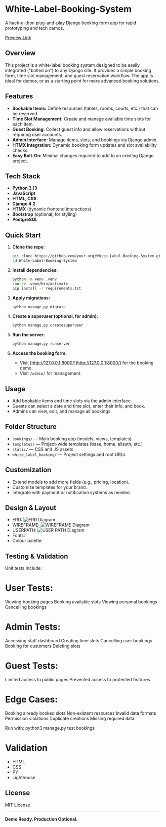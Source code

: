 # White-Label-Booking-System
A hack-a-thon plug-and-play Django booking form app for rapid prototyping and tech demos.

[Preview Link](https://white-label-booking-system-9286cdf7aa1e.herokuapp.com/)

## Overview

This project is a white-label booking system designed to be easily integrated ("bolted on") to any Django site. It provides a simple booking form, time slot management, and guest reservation workflow. The app is ideal for demos, or as a starting point for more advanced booking solutions.

## Features

- **Bookable Items:** Define resources (tables, rooms, courts, etc.) that can be reserved.
- **Time Slot Management:** Create and manage available time slots for each item.
- **Guest Booking:** Collect guest info and allow reservations without requiring user accounts.
- **Admin Interface:** Manage items, slots, and bookings via Django admin.
- **HTMX Integration:** Dynamic booking form updates and slot availability checks.
- **Easy Bolt-On:** Minimal changes required to add to an existing Django project.

## Tech Stack

- **Python 3.13**
- **JavaScript**
- **HTML, CSS**
- **Django 4.2**
- **HTMX** (dynamic frontend interactions)
- **Bootstrap** (optional, for styling)
- **PostgreSQL**

## Quick Start

1. **Clone the repo:**
   ```sh
   git clone https://github.com/your-org/White-Label-Booking-System.git
   cd White-Label-Booking-System
   ```

2. **Install dependencies:**
   ```sh
   python -m venv .venv
   source .venv/bin/activate
   pip install -r requirements.txt
   ```

3. **Apply migrations:**
   ```sh
   python manage.py migrate
   ```

4. **Create a superuser (optional, for admin):**
   ```sh
   python manage.py createsuperuser
   ```

5. **Run the server:**
   ```sh
   python manage.py runserver
   ```

6. **Access the booking form:**
   - Visit [http://127.0.0.1:8000/](http://127.0.0.1:8000/) for the booking demo.
   - Visit `/admin/` for management.

## Usage

- Add bookable items and time slots via the admin interface.
- Guests can select a date and time slot, enter their info, and book.
- Admins can view, edit, and manage all bookings.

## Folder Structure

- `bookings/` — Main booking app (models, views, templates)
- `templates/` — Project-wide templates (base, home, allauth, etc.)
- `static/` — CSS and JS assets
- `white_label_booking/` — Project settings and root URLs

## Customization

- Extend models to add more fields (e.g., pricing, location).
- Customize templates for your brand.
- Integrate with payment or notification systems as needed.

## Design & Layout

- ERD: ![ERD Diagram](planning_idea/erdiagrams/booking_hack_nobg.png)
- WIREFRAME: ![WIREFRAME Diagram](planning_idea/wireframes/wireframes_v1.png)
- USERPATH: ![USER PATH Diagram](planning_idea/erdiagrams/booking_hack_userpath_nobg.png)
- Fonts:
- Colour palette:  

## Testing & Validation

Unit tests include:

# User Tests:

Viewing booking pages
Booking available slots
Viewing personal bookings
Cancelling bookings

# Admin Tests:

Accessing staff dashboard
Creating time slots
Cancelling user bookings
Booking for customers
Deleting slots

# Guest Tests:

Limited access to public pages
Prevented access to protected features

# Edge Cases:

Booking already booked slots
Non-existent resources
Invalid data formats
Permission violations
Duplicate creations
Missing required data

Run with: python3 manage.py test bookings

# Validation

- HTML
- CSS
- PY
- Lighthouse

## License

MIT License

---

**Demo Ready. Production Optional.**

